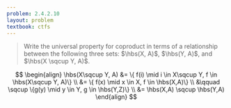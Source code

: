 ```yaml
---
problem: 2.4.2.10 
layout: problem
textbook: ctfs
---
```


> Write the universal property for coproduct in terms of a relationship between
> the following three sets: $\hbs(X, A)$, $\hbs(Y, A)$, and
> $\hbs(X \sqcup Y, A)$.

$$
\begin{align}
\hbs(X\sqcup Y, A) &= \{ f(i) \mid i \in X\sqcup Y, f \in \hbs(X\sqcup Y, A)\} \\
&= \{ f(x) \mid x \in X, f \in \hbs(X,A)\} \\
&\qquad \sqcup \{g(y) \mid y \in Y, g \in \hbs(Y,Z)\} \\
&= \hbs(X,A) \sqcup \hbs(Y,A) 
\end{align}
$$
